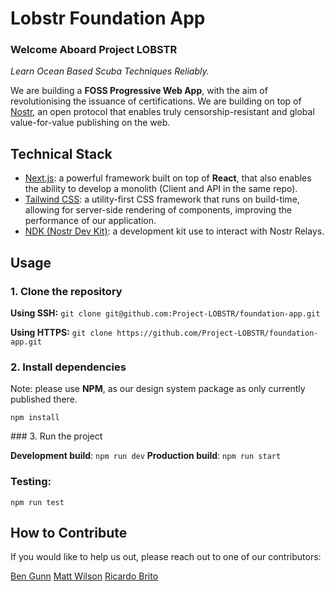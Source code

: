 # Lobstr Foundation App

### Welcome Aboard Project LOBSTR
*Learn Ocean Based Scuba Techniques Reliably.*

We are building a **FOSS Progressive Web App**, with the aim of revolutionising the issuance of certifications. We are building on top of [Nostr](https://nostr.how/en/what-is-nostr), an open protocol that enables truly censorship-resistant and global value-for-value publishing on the web.

## Technical Stack

- [Next.js](https://nextjs.org/): a powerful framework built on top of **React**, that also enables the ability to develop a monolith (Client and API in the same repo).
- [Tailwind CSS](https://tailwindcss.com/): a utility-first CSS framework that runs on build-time, allowing for server-side rendering of components, improving the performance of our application.
- [NDK (Nostr Dev Kit)](https://github.com/nostr-dev-kit/ndk): a development kit use to interact with Nostr Relays.

## Usage

### 1. Clone the repository

**Using SSH:** `git clone git@github.com:Project-LOBSTR/foundation-app.git`

**Using HTTPS:** `git clone https://github.com/Project-LOBSTR/foundation-app.git`

### 2. Install dependencies

Note: please use **NPM**, as our design system package as only currently published there.

`npm install`

### 3. Run the project

**Development build**: `npm run dev`
**Production build**: `npm run start`

### Testing:

`npm run test`

## How to Contribute

If you would like to help us out, please reach out to one of our contributors:

[Ben Gunn](https://github.com/bengunn)
[Matt Wilson](https://github.com/mattwilson02)
[Ricardo Brito](https://github.com/RicardoBrito1938)